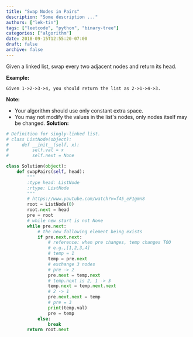 ```yaml
---
title: "Swap Nodes in Pairs"
description: "Some description ..."
authors: ["lek-tin"]
tags: ["leetcode", "python", "binary-tree"]
categories: ["algorithm"]
date: 2018-09-15T12:55:20-07:00
draft: false
archive: false
---
```

Given a linked list, swap every two adjacent nodes and return its head.

**Example:**
```
Given 1->2->3->4, you should return the list as 2->1->4->3.
```
**Note:**
- Your algorithm should use only constant extra space.
- You may not modify the values in the list's nodes, only nodes itself may be changed.
**Solution:**
```python
# Definition for singly-linked list.
# class ListNode(object):
#     def __init__(self, x):
#         self.val = x
#         self.next = None

class Solution(object):
    def swapPairs(self, head):
        """
        :type head: ListNode
        :rtype: ListNode
        """
        # https://www.youtube.com/watch?v=f45_eF1gmn8
        root = ListNode(0)
        root.next = head
        pre = root
        # while new start is not None
        while pre.next:
            # the new following element being exists
            if pre.next.next:
                # reference: when pre changes, temp changes TOO
                # e.g.,[1,2,3,4]
                # temp = 1
                temp = pre.next
                # exchange 3 nodes
                # pre -> 2
                pre.next = temp.next
                # temp.next is 2, 1 -> 3
                temp.next = temp.next.next
                # 2 -> 1
                pre.next.next = temp
                # pre = 3
                print(temp.val)
                pre = temp
            else:
                break
        return root.next
```